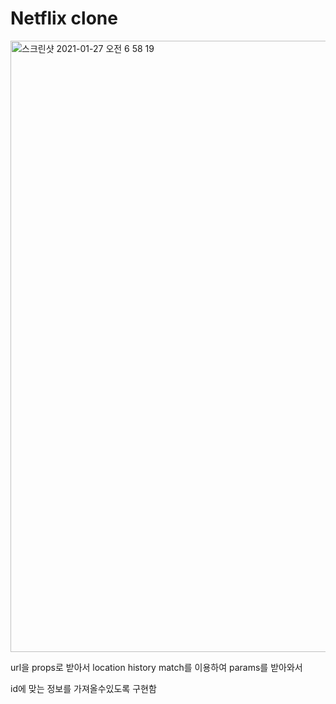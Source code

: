 # Netflix clone

<img width="978" alt="스크린샷 2021-01-27 오전 6 58 19" src="https://user-images.githubusercontent.com/56789064/105911015-0c5c2800-606d-11eb-85ea-1690d1819844.png">

url을 props로 받아서 location history match를 이용하여 params를 받아와서

id에 맞는 정보를 가져올수있도록 구현함